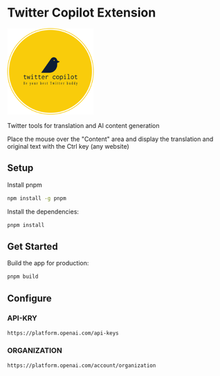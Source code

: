 # Twitter Copilot Extension

<img src="src/static/images/main_logo_enable.png" width="200px">

Twitter tools for translation and AI content generation

Place the mouse over the "Content" area and display the translation and original text with the Ctrl key 
(any website)

## Setup

Install pnpm

```bash
npm install -g pnpm
```

Install the dependencies:

```bash
pnpm install
```

## Get Started

Build the app for production:

```bash
pnpm build
```

## Configure

### API-KRY

```url
https://platform.openai.com/api-keys
```

### ORGANIZATION

```url
https://platform.openai.com/account/organization
```

